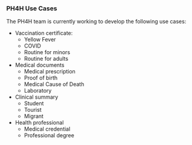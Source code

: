
### PH4H Use Cases

The PH4H team is currently working to develop the following use cases:

* Vaccination certificate:
  * Yellow Fever
  * COVID
  * Routine for minors
  * Routine for adults
* Medical documents
  * Medical prescription
  * Proof of birth
  * Medical Cause of Death
  * Laboratory
* Clinical summary
  * Student
  * Tourist
  * Migrant
* Health professional
  * Medical credential
  * Professional degree
